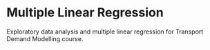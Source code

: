 # Multiple Linear Regression
 Exploratory data analysis and multiple linear regression for Transport Demand Modelling course. 
